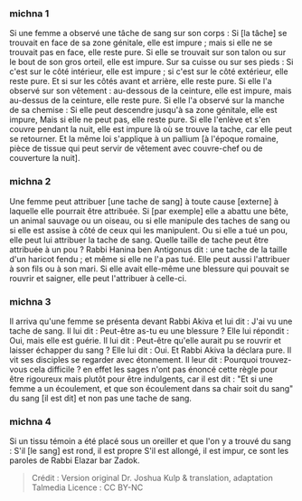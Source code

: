 
### michna 1
Si une femme a observé une tâche de sang sur son corps : Si [la tâche] se trouvait en face de sa zone génitale, elle est impure ; mais si elle ne se trouvait pas en face, elle reste pure. Si elle se trouvait sur son talon ou sur le bout de son gros orteil, elle est impure. Sur sa cuisse ou sur ses pieds : Si c'est sur le côté intérieur, elle est impure ; si c'est sur le côté extérieur, elle reste pure. Et si sur les côtés avant et arrière, elle reste pure. Si elle l'a observé sur son vêtement : au-dessous de la ceinture, elle est impure, mais au-dessus de la ceinture, elle reste pure. Si elle l'a observé sur la manche de sa chemise : Si elle peut descendre jusqu'à sa zone génitale, elle est impure, Mais si elle ne peut pas, elle reste pure. Si elle l'enlève et s'en couvre pendant la nuit, elle est impure là où se trouve la tache, car elle peut se retourner. Et la même loi s'applique à un pallium [à l'époque romaine, pièce de tissue qui peut servir de vêtement avec couvre-chef ou de couverture la nuit].

### michna 2
Une femme peut attribuer [une tache de sang] à toute cause [externe] à laquelle elle pourrait être attribuée. Si [par exemple] elle a abattu une bête, un animal sauvage ou un oiseau, ou si elle manipule des taches de sang ou si elle est assise à côté de ceux qui les manipulent. Ou si elle a tué un pou, elle peut lui attribuer la tache de sang. Quelle taille de tache peut être attribuée à un pou ? Rabbi Hanina ben Antigonus dit : une tache de la taille d'un haricot fendu ; et même si elle ne l'a pas tué. Elle peut aussi l'attribuer à son fils ou à son mari. Si elle avait elle-même une blessure qui pouvait se rouvrir et saigner, elle peut l'attribuer à celle-ci.

### michna 3
Il arriva qu'une femme se présenta devant Rabbi Akiva et lui dit : J'ai vu une tache de sang. Il lui dit : Peut-être as-tu eu une blessure ? Elle lui répondit : Oui, mais elle est guérie. Il lui dit : Peut-être qu'elle aurait pu se rouvrir et laisser échapper du sang ? Elle lui dit : Oui. Et Rabbi Akiva la déclara pure. Il vit ses disciples se regarder avec étonnement. Il leur dit : Pourquoi trouvez-vous cela difficile ? en effet les sages n'ont pas énoncé cette règle pour être rigoureux mais plutôt pour être indulgents, car il est dit : "Et si une femme a un écoulement, et que son écoulement dans sa chair soit du sang" du sang [il est dit] et non pas une tache de sang.

### michna 4
Si un tissu témoin a été placé sous un oreiller et que l'on y a trouvé du sang : S'il [le sang] est rond, il est propre S'il est allongé, il est impur, ce sont les paroles de Rabbi Elazar bar Zadok.

>Crédit : Version original Dr. Joshua Kulp & translation, adaptation Talmedia
>Licence : CC BY-NC